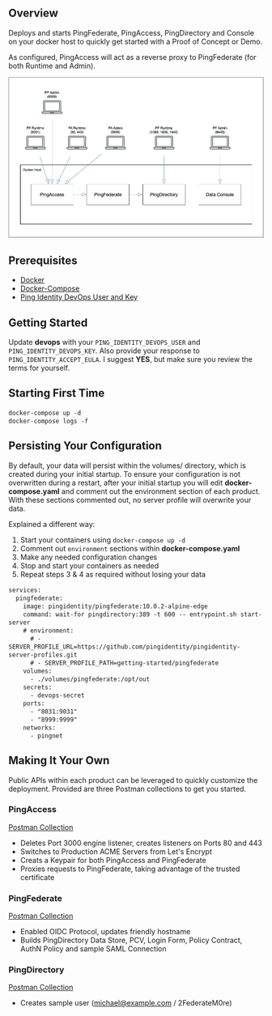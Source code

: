 ## Overview

Deploys and starts PingFederate, PingAccess, PingDirectory and Console on your docker host to quickly get started with a Proof of Concept or Demo.

As configured, PingAccess will act as a reverse proxy to PingFederate (for both Runtime and Admin).

![Network Overview](https://github.com/mdeller-ping/proof-of-demo-quickstart/blob/master/Network%20Overview.png)

## Prerequisites

* [Docker](https://docs.docker.com/get-docker/)
* [Docker-Compose](https://docs.docker.com/compose/install/)
* [Ping Identity DevOps User and Key](https://pingidentity-devops.gitbook.io/devops/getstarted/devopsregistration)

## Getting Started

Update **devops** with your `PING_IDENTITY_DEVOPS_USER` and `PING_IDENTITY_DEVOPS_KEY`.  Also provide your response to `PING_IDENTITY_ACCEPT_EULA`.  I suggest **YES**, but make sure you review the terms for yourself.

## Starting First Time

```
docker-compose up -d
docker-compose logs -f
```

## Persisting Your Configuration

By default, your data will persist within the volumes/ directory, which is created during your initial startup.  To ensure your configuration is not overwritten during a restart, after your initial startup you will edit **docker-compose.yaml** and comment out the environment section of each product.  With these sections commented out, no server profile will overwrite your data.

Explained a different way:

1. Start your containers using `docker-compose up -d`
2. Comment out `environment` sections within **docker-compose.yaml**
3. Make any needed configuration changes
4. Stop and start your containers as needed
5. Repeat steps 3 & 4 as required without losing your data

```
services:
  pingfederate:
    image: pingidentity/pingfederate:10.0.2-alpine-edge
    command: wait-for pingdirectory:389 -t 600 -- entrypoint.sh start-server
    # environment:
      # - SERVER_PROFILE_URL=https://github.com/pingidentity/pingidentity-server-profiles.git
      # - SERVER_PROFILE_PATH=getting-started/pingfederate
    volumes:
      - ./volumes/pingfederate:/opt/out
    secrets:
      - devops-secret
    ports:
      - "8031:9031"
      - "8999:9999"
    networks:
      - pingnet
```

## Making It Your Own

Public APIs within each product can be leveraged to quickly customize the deployment.  Provided are three Postman collections to get you started.

### PingAccess

[Postman Collection](https://www.getpostman.com/collections/ad7419cdaa178a76e80f)

* Deletes Port 3000 engine listener, creates listeners on Ports 80 and 443
* Switches to Production ACME Servers from Let's Encrypt
* Creats a Keypair for both PingAccess and PingFederate
* Proxies requests to PingFederate, taking advantage of the trusted certificate

### PingFederate

[Postman Collection](https://www.getpostman.com/collections/57db4b3addf4693be1b8)

* Enabled OIDC Protocol, updates friendly hostname
* Builds PingDirectory Data Store, PCV, Login Form, Policy Contract, AuthN Policy and sample SAML Connection

### PingDirectory

[Postman Collection](https://www.getpostman.com/collections/7c6234cfd5a61ad41d94)

* Creates sample user (michael@example.com / 2FederateM0re)

